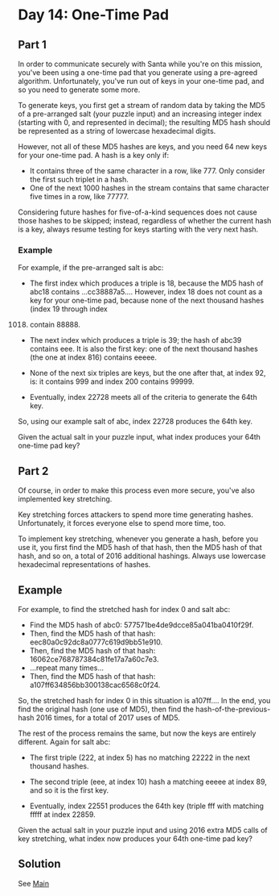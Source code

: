 # Day 14: One-Time Pad

## Part 1

In order to communicate securely with Santa while you're on this mission, you've
been using a one-time pad that you generate using a pre-agreed algorithm.
Unfortunately, you've run out of keys in your one-time pad, and so you need to
generate some more.

To generate keys, you first get a stream of random data by taking the MD5 of a
pre-arranged salt (your puzzle input) and an increasing integer index (starting
with 0, and represented in decimal); the resulting MD5 hash should be
represented as a string of lowercase hexadecimal digits.

However, not all of these MD5 hashes are keys, and you need 64 new keys for your
one-time pad. A hash is a key only if:

- It contains three of the same character in a row, like 777. Only consider the
first such triplet in a hash.
- One of the next 1000 hashes in the stream contains that same character five
times in a row, like 77777.

Considering future hashes for five-of-a-kind sequences does not cause those
hashes to be skipped; instead, regardless of whether the current hash is a key,
always resume testing for keys starting with the very next hash.

### Example
For example, if the pre-arranged salt is abc:

- The first index which produces a triple is 18, because the MD5 hash of abc18
contains ...cc38887a5.... However, index 18 does not count as a key for your
one-time pad, because none of the next thousand hashes (index 19 through index
1018) contain 88888.

- The next index which produces a triple is 39; the hash of abc39 contains eee.
It is also the first key: one of the next thousand hashes (the one at index 816)
contains eeeee.

- None of the next six triples are keys, but the one after that, at index 92,
is: it contains 999 and index 200 contains 99999.

- Eventually, index 22728 meets all of the criteria to generate the 64th key.

So, using our example salt of abc, index 22728 produces the 64th key.

Given the actual salt in your puzzle input, what index produces your 64th
one-time pad key?

## Part 2

Of course, in order to make this process even more secure, you've also
implemented key stretching.

Key stretching forces attackers to spend more time generating hashes.
Unfortunately, it forces everyone else to spend more time, too.

To implement key stretching, whenever you generate a hash, before you use it,
you first find the MD5 hash of that hash, then the MD5 hash of that hash, and so
on, a total of 2016 additional hashings. Always use lowercase hexadecimal
representations of hashes.

## Example
For example, to find the stretched hash for index 0 and salt abc:

- Find the MD5 hash of abc0: 577571be4de9dcce85a041ba0410f29f.
- Then, find the MD5 hash of that hash: eec80a0c92dc8a0777c619d9bb51e910.
- Then, find the MD5 hash of that hash: 16062ce768787384c81fe17a7a60c7e3.
- ...repeat many times...
- Then, find the MD5 hash of that hash: a107ff634856bb300138cac6568c0f24.

So, the stretched hash for index 0 in this situation is a107ff.... In the end,
you find the original hash (one use of MD5), then find the
hash-of-the-previous-hash 2016 times, for a total of 2017 uses of MD5.

The rest of the process remains the same, but now the keys are entirely
different. Again for salt abc:

- The first triple (222, at index 5) has no matching 22222 in the next
thousand hashes.

- The second triple (eee, at index 10) hash a matching eeeee at index 89, and so
it is the first key.

- Eventually, index 22551 produces the 64th key (triple fff with matching fffff
at index 22859.

Given the actual salt in your puzzle input and using 2016 extra MD5 calls of key
stretching, what index now produces your 64th one-time pad key?

## Solution
See [Main](./Main.hs)
